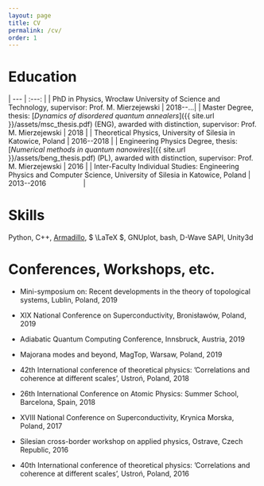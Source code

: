 ```yaml
---
layout: page
title: CV
permalink: /cv/
order: 1
---
```


# Education



| --- | :---: |
| PhD in Physics, Wrocław University of Science and Technology, supervisor: Prof. M. Mierzejewski | 2018--...|
| Master Degree, thesis: [*Dynamics of disordered quantum annealers*]({{ site.url }}/assets/msc_thesis.pdf) (ENG), awarded with distinction, supervisor: Prof. M. Mierzejewski | 2018 |
| Theoretical Physics, University of Silesia in Katowice, Poland | 2016--2018 |
| Engineering Physics Degree, thesis: [*Numerical methods in quantum nanowires*]({{ site.url }}/assets/beng_thesis.pdf) (PL), awarded with distinction, supervisor: Prof. M. Mierzejewski | 2016 |
| Inter-Faculty Individual Studies: Engineering Physics and Computer Science, University of Silesia in Katowice, Poland | 2013--2016 &nbsp; &nbsp; &nbsp; &nbsp; &nbsp; &nbsp; &nbsp; &nbsp; &nbsp; |

# Skills

Python, C++, [Armadillo][arma], $ \LaTeX \$, GNUplot, bash, D-Wave SAPI, Unity3d

# Conferences, Workshops, etc.
* Mini-symposium on: Recent developments in the theory of topological systems,
Lublin, Poland, 2019

* XIX National Conference on Superconductivity, Bronisławów, Poland, 2019

* Adiabatic Quantum Computing Conference, Innsbruck, Austria, 2019

* Majorana modes and beyond, MagTop, Warsaw, Poland, 2019

* 42th International conference of theoretical physics:
’Correlations and coherence at different scales’, Ustroń, Poland, 2018

* 26th International Conference on Atomic Physics: Summer School, Barcelona, Spain, 2018 

* XVIII National Conference on Superconductivity, Krynica Morska, Poland, 2017

* Silesian cross-border workshop on applied physics, Ostrave, Czech Republic, 2016

* 40th International conference of theoretical physics:
’Correlations and coherence at different scales’, Ustroń, Poland, 2016

[arma]: http://arma.sourceforge.net/


